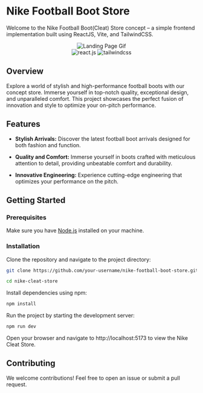 # Nike Football Boot Store

Welcome to the Nike Football Boot(Cleat) Store concept – a simple frontend implementation built using ReactJS, Vite, and TailwindCSS.

<div align="center" >
  <img src="https://res.cloudinary.com/dltjv8zbh/image/upload/v1704054278/Nike_Cleat_Store_-_Vid_jgnqzn.gif" alt="Landing Page Gif"    
      >

  <div align="center" >
    <img src="https://img.shields.io/badge/-React_JS-black?style=for-the-badge&logoColor=white&logo=react&color=61DAFB" alt="react.js" />
    <img src="https://img.shields.io/badge/-Tailwind_CSS-black?style=for-the-badge&logoColor=white&logo=tailwindcss&color=06B6D4" alt="tailwindcss" />
  </div>
</div>

## Overview

Explore a world of stylish and high-performance football boots with our concept store. Immerse yourself in top-notch quality, exceptional design, and unparalleled comfort. This project showcases the perfect fusion of innovation and style to optimize your on-pitch performance.

## Features

- **Stylish Arrivals:** Discover the latest football boot arrivals designed for both fashion and function.

- **Quality and Comfort:** Immerse yourself in boots crafted with meticulous attention to detail, providing unbeatable comfort and durability.

- **Innovative Engineering:** Experience cutting-edge engineering that optimizes your performance on the pitch.

## Getting Started

### Prerequisites

Make sure you have [Node.js](https://nodejs.org/) installed on your machine.

### Installation

Clone the repository and navigate to the project directory:

```bash
git clone https://github.com/your-username/nike-football-boot-store.git

cd nike-cleat-store

```
Install dependencies using npm:

```bash
npm install
```

Run the project by starting the development server:

```bash
npm run dev
```

Open your browser and navigate to http://localhost:5173 to view the Nike Cleat Store.

## Contributing
We welcome contributions! Feel free to open an issue or submit a pull request.
